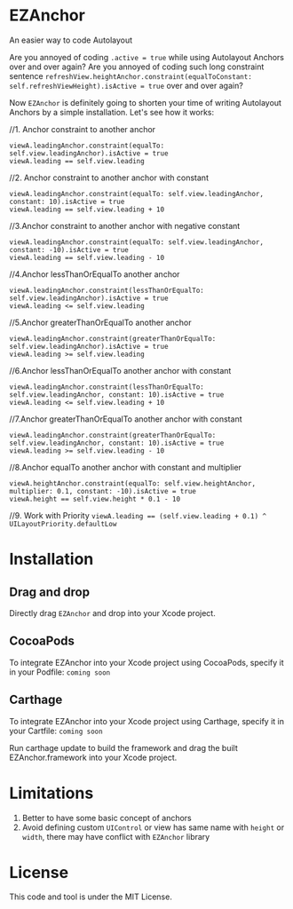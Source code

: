 # EZAnchor
An easier way to code Autolayout

Are you annoyed of coding `.active = true` while using Autolayout Anchors over and over again?
Are you annoyed of coding such long constraint sentence `refreshView.heightAnchor.constraint(equalToConstant: self.refreshViewHeight).isActive = true` over and over again?

Now `EZAnchor` is definitely going to shorten your time of writing Autolayout Anchors by a simple installation.
Let's see how it works:

//1. Anchor constraint to another anchor
```
viewA.leadingAnchor.constraint(equalTo: self.view.leadingAnchor).isActive = true
viewA.leading == self.view.leading
```
        
//2. Anchor constraint to another anchor with constant
```
viewA.leadingAnchor.constraint(equalTo: self.view.leadingAnchor, constant: 10).isActive = true
viewA.leading == self.view.leading + 10
```
        
//3.Anchor constraint to another anchor with negative constant
```
viewA.leadingAnchor.constraint(equalTo: self.view.leadingAnchor, constant: -10).isActive = true
viewA.leading == self.view.leading - 10
```
        
//4.Anchor lessThanOrEqualTo another anchor
```
viewA.leadingAnchor.constraint(lessThanOrEqualTo: self.view.leadingAnchor).isActive = true
viewA.leading <= self.view.leading
```
        
//5.Anchor greaterThanOrEqualTo another anchor
```
viewA.leadingAnchor.constraint(greaterThanOrEqualTo: self.view.leadingAnchor).isActive = true
viewA.leading >= self.view.leading
```
        
//6.Anchor lessThanOrEqualTo another anchor with constant
```
viewA.leadingAnchor.constraint(lessThanOrEqualTo: self.view.leadingAnchor, constant: 10).isActive = true
viewA.leading <= self.view.leading + 10
```
        
//7.Anchor greaterThanOrEqualTo another anchor with constant
```
viewA.leadingAnchor.constraint(greaterThanOrEqualTo: self.view.leadingAnchor, constant: 10).isActive = true
viewA.leading >= self.view.leading - 10
```
        
//8.Anchor equalTo another anchor with constant and multiplier
```
viewA.heightAnchor.constraint(equalTo: self.view.heightAnchor, multiplier: 0.1, constant: -10).isActive = true
viewA.height == self.view.height * 0.1 - 10
```

//9. Work with Priority
`viewA.leading == (self.view.leading + 0.1) ^ UILayoutPriority.defaultLow`

# Installation

## Drag and drop
Directly drag `EZAnchor` and drop into your Xcode project.

## CocoaPods
To integrate EZAnchor into your Xcode project using CocoaPods, specify it in your Podfile:
`coming soon`

## Carthage
To integrate EZAnchor into your Xcode project using Carthage, specify it in your Cartfile:
`coming soon`

Run carthage update to build the framework and drag the built EZAnchor.framework into your Xcode project.

# Limitations

1. Better to have some basic concept of anchors
2. Avoid defining custom `UIControl` or view has same name with `height` or `width`, there may have conflict with `EZAnchor` library

# License

This code and tool is under the MIT License. 


